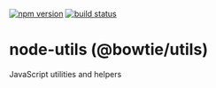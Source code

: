 [![npm version](https://badge.fury.io/js/%40bowtie%2Futils.svg)](https://www.npmjs.com/package/@bowtie/utils)
[![build status](https://travis-ci.org/bowtie-co/node-utils.svg?branch=master)](https://travis-ci.org/bowtie-co/node-utils)

# node-utils (@bowtie/utils)
JavaScript utilities and helpers
